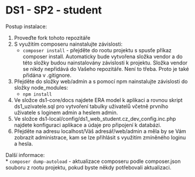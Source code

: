 # DS1 - SP2 - student # 

Postup instalace:

1. Proveďte fork tohoto repozitáře
2. S využitím composeru nainstalujte závislosti:
    * <code>composer install</code> - přejděte do rootu projektu s spusťe příkaz composer install. 
    Automaticky bude vytvořena složka vendor a do této složky budou nainstalovány závislosti k projektu.
    Složka vendor se nikdy nepřidává do Vašeho repozitáře. Není to třeba. Proto je také přidána v .gitignore.
3. Přejděte do složky web/admin a s pomocí npm nainstalujte závislosti do složky node_modules:
    * <code>npm install</code>
4. Ve složce ds1-core/docs najdete ERA model k aplikaci a rovnou skript ds1_uzivatele.sql pro vytvoření
tabulky uživatelů včetně prvního uživatele s loginem admin a heslem admin.    
5.  Ve složce ds1-local/config/ds1_web_student.cz_dev_config.inc.php najdete konfiguraci aplikace 
a údaje pro připojení k databázi. 
6. Přejděte na adresu localhost/Váš adresář/web/admin a měla by se Vám zobrazit administrace, kam 
se lze přihlásit s využitím zmíněného loginu a hesla.
    
Další informace:    
    * <code>composer dump-autoload</code> - aktualizace composeru podle composer.json souboru z rootu projektu,
     pokud byste někdy potřebovali aktualizaci.